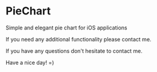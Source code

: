 PieChart
========

Simple and elegant pie chart for iOS applications

If you need any additional functionality please contact me.

If you have any questions don't hesitate to contact me.

Have a nice day! =)
